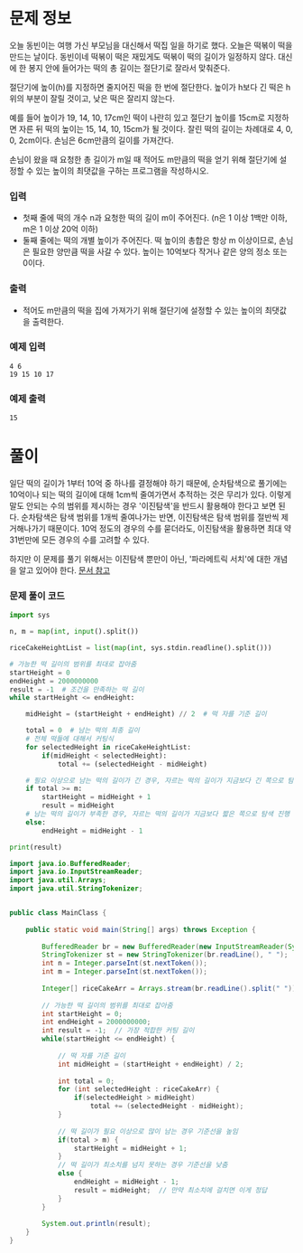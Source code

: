 # 문제 정보

오늘 동빈이는 여행 가신 부모님을 대신해서 떡집 일을 하기로 했다. 오늘은 떡볶이 떡을 만드는 날이다. 동빈이네 떡볶이 떡은 재밌게도 떡볶이 떡의 길이가 일정하지 않다. 대신에 한 봉지 안에 들어가는 떡의 총 길이는 절단기로 잘라서 맞춰준다.

절단기에 높이(h)를 지정하면 줄지어진 떡을 한 번에 절단한다. 높이가 h보다 긴 떡은 h 위의 부분이 잘릴 것이고, 낮은 떡은 잘리지 않는다.

예를 들어 높이가 19, 14, 10, 17cm인 떡이 나란히 있고 절단기 높이를 15cm로 지정하면 자른 뒤 떡의 높이는 15, 14, 10, 15cm가 될 것이다. 잘린 떡의 길이는 차례대로 4, 0, 0, 2cm이다. 손님은 6cm만큼의 길이를 가져간다.

손님이 왔을 때 요청한 총 길이가 m일 때 적어도 m만큼의 떡을 얻기 위해 절단기에 설정할 수 있는 높이의 최댓값을 구하는 프로그램을 작성하시오.

### 입력

- 첫째 줄에 떡의 개수 n과 요청한 떡의 길이 m이 주어진다. (n은 1 이상 1백만 이하, m은 1 이상 20억 이하)
- 둘째 줄에는 떡의 개별 높이가 주어진다. 떡 높이의 총합은 항상 m 이상이므로, 손님은 필요한 양만큼 떡을 사갈 수 있다. 높이는 10억보다 작거나 같은 양의 정소 또는 0이다.

### 출력

- 적어도 m만큼의 떡을 집에 가져가기 위해 절단기에 설정할 수 있는 높이의 최댓값을 출력한다.

### 예제 입력 

```
4 6
19 15 10 17
```

### 예제 출력

```
15
```

# 풀이

일단 떡의 길이가 1부터 10억 중 하나를 결정해야 하기 때문에, 순차탐색으로 풀기에는 10억이나 되는 떡의 길이에 대해 1cm씩 줄여가면서 추적하는 것은 무리가 있다. 이렇게 말도 안되는 수의 범위를 제시하는 경우 '이진탐색'을 반드시 활용해야 한다고 보면 된다. 순차탐색은 탐색 범위를 1개씩 줄여나가는 반면, 이진탐색은 탐색 범위를 절반씩 제거해나가기 때문이다. 10억 정도의 경우의 수를 묻더라도, 이진탐색을 활용하면 최대 약 31번만에 모든 경우의 수를 고려할 수 있다.

하지만 이 문제를 풀기 위해서는 이진탐색 뿐만이 아닌, '파라메트릭 서치'에 대한 개념을 알고 있어야 한다. [문서 참고](00.%20설명/00%20설명%2020049167bd6b429688ea356bd137b923.md)


### 문제 풀이 코드
```python
import sys

n, m = map(int, input().split())

riceCakeHeightList = list(map(int, sys.stdin.readline().split()))

# 가능한 떡 길이의 범위를 최대로 잡아줌
startHeight = 0  
endHeight = 2000000000  
result = -1  # 조건을 만족하는 떡 길이
while startHeight <= endHeight:

    midHeight = (startHeight + endHeight) // 2  # 떡 자를 기준 길이

    total = 0  # 남는 떡의 최종 길이    
    # 전체 떡들에 대해서 커팅식
    for selectedHeight in riceCakeHeightList:
        if(midHeight < selectedHeight):
            total += (selectedHeight - midHeight)

    # 필요 이상으로 남는 떡의 길이가 긴 경우, 자르는 떡의 길이가 지금보다 긴 쪽으로 탐색 진행
    if total >= m:
        startHeight = midHeight + 1
        result = midHeight
    # 남는 떡의 길이가 부족한 경우, 자르는 떡의 길이가 지금보다 짧은 쪽으로 탐색 진행
    else:
        endHeight = midHeight - 1

print(result)
```

```java
import java.io.BufferedReader;
import java.io.InputStreamReader;
import java.util.Arrays;
import java.util.StringTokenizer;


public class MainClass {
	
	public static void main(String[] args) throws Exception {
			
		BufferedReader br = new BufferedReader(new InputStreamReader(System.in));
		StringTokenizer st = new StringTokenizer(br.readLine(), " ");
		int n = Integer.parseInt(st.nextToken());
		int m = Integer.parseInt(st.nextToken());
		
		Integer[] riceCakeArr = Arrays.stream(br.readLine().split(" ")).map(Integer::parseInt).toArray(Integer[]::new);
		
		// 가능한 떡 길이의 범위를 최대로 잡아줌
		int startHeight = 0;
		int endHeight = 2000000000;
		int result = -1;  // 가장 적합한 커팅 길이
		while(startHeight <= endHeight) {
			
			// 떡 자를 기준 길이
			int midHeight = (startHeight + endHeight) / 2;
			
			int total = 0;
			for (int selectedHeight : riceCakeArr) {
				if(selectedHeight > midHeight) 
					total += (selectedHeight - midHeight);
			}
			
			// 떡 길이가 필요 이상으로 많이 남는 경우 기준선을 높임
			if(total > m) {
				startHeight = midHeight + 1;
			} 
			// 떡 길이가 최소치를 넘지 못하는 경우 기준선을 낮춤
			else {
				endHeight = midHeight - 1;
				result = midHeight;  // 만약 최소치에 걸치면 이게 정답
			}
		}
		
		System.out.println(result);
	}
}
```